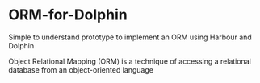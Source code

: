 # ORM-for-Dolphin
Simple to understand prototype to implement an ORM using Harbour and Dolphin

Object Relational Mapping (ORM) is a technique of accessing a relational database from an object-oriented language
